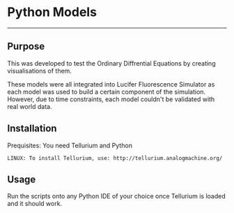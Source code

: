 # Python Models
--------------
## Purpose
This was developed to test the Ordinary Diffrential Equations by creating visualisations of them.

These models were all integrated into Lucifer Fluorescence Simulator as each model was used to build a certain component of the simulation. However, due to time constraints, each model couldn't be validated with real world data.

## Installation 
Prequisites: You need Tellurium and Python

```
LINUX: To install Tellurium, use: http://tellurium.analogmachine.org/
```

## Usage
Run the scripts onto any Python IDE of your choice once Tellurium is loaded and it should work.
